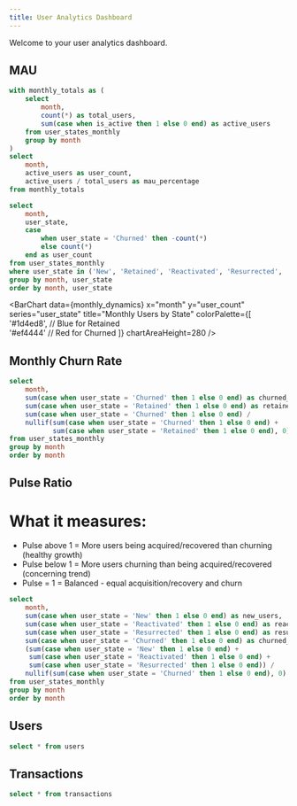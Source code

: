 ```yaml
---
title: User Analytics Dashboard
---
```

Welcome to your user analytics dashboard.

## MAU

```sql mau
with monthly_totals as (
    select 
        month,
        count(*) as total_users,
        sum(case when is_active then 1 else 0 end) as active_users
    from user_states_monthly
    group by month
)
select 
    month,
    active_users as user_count,
    active_users / total_users as mau_percentage
from monthly_totals
```

<BarChart 
    data={mau}
    x="month"
    y="user_count"
    y2="mau_percentage"
    y2Fmt=pct0
    title="Monthly Active Users"
    labels=true
    yAxisTitle="Active Users"
    y2AxisTitle="MAU %"
    y2SeriesType=line
    chartAreaHeight=280
/>

```sql monthly_dynamics
select 
    month,
    user_state,
    case 
        when user_state = 'Churned' then -count(*)
        else count(*)
    end as user_count
from user_states_monthly
where user_state in ('New', 'Retained', 'Reactivated', 'Resurrected', 'Churned')
group by month, user_state
order by month, user_state
```


<BarChart 
    data={monthly_dynamics}
    x="month"
    y="user_count"
    series="user_state"
    title="Monthly Users by State"
    colorPalette={[
        '#1d4ed8', // Blue for Retained  
        '#ef4444'  // Red for Churned
    ]}
    chartAreaHeight=280
/>

## Monthly Churn Rate

```sql churn_rate
select 
    month,
    sum(case when user_state = 'Churned' then 1 else 0 end) as churned_users,
    sum(case when user_state = 'Retained' then 1 else 0 end) as retained_users,
    sum(case when user_state = 'Churned' then 1 else 0 end) / 
    nullif(sum(case when user_state = 'Churned' then 1 else 0 end) + 
           sum(case when user_state = 'Retained' then 1 else 0 end), 0) as churn_rate
from user_states_monthly
group by month
order by month
```

<LineChart 
    data={churn_rate}
    x="month"
    y="churn_rate"
    title="Monthly Churn Rate: Churned / (Churned + Retained)"
    yAxisTitle="Churn Rate"
    yFmt=pct1
    chartAreaHeight=280
/>


## Pulse Ratio

# What it measures:
- Pulse above 1 = More users being acquired/recovered than churning (healthy growth)
- Pulse below 1 = More users churning than being acquired/recovered (concerning trend)
- Pulse = 1 = Balanced - equal acquisition/recovery and churn



```sql pulse_ratio
select 
    month,
    sum(case when user_state = 'New' then 1 else 0 end) as new_users,
    sum(case when user_state = 'Reactivated' then 1 else 0 end) as reactivated_users,
    sum(case when user_state = 'Resurrected' then 1 else 0 end) as resurrected_users,
    sum(case when user_state = 'Churned' then 1 else 0 end) as churned_users,
    (sum(case when user_state = 'New' then 1 else 0 end) + 
     sum(case when user_state = 'Reactivated' then 1 else 0 end) +
     sum(case when user_state = 'Resurrected' then 1 else 0 end)) / 
    nullif(sum(case when user_state = 'Churned' then 1 else 0 end), 0) as pulse_ratio
from user_states_monthly
group by month
order by month
```

<LineChart 
    data={pulse_ratio}
    x="month"
    y="pulse_ratio"
    title="Pulse Ratio: (New + Reactivated + Resurrected) / Churned"
    yAxisTitle="Pulse Ratio"
    chartAreaHeight=280
/>



## Users

```sql users_data
select * from users
```

<DataTable data={users_data}>
</DataTable>

## Transactions

```sql transactions_data
select * from transactions
```

<DataTable data={transactions_data}>
</DataTable>